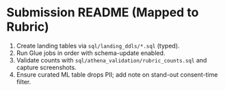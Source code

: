 
# Submission README (Mapped to Rubric)
1) Create landing tables via `sql/landing_ddls/*.sql` (typed).
2) Run Glue jobs in order with schema-update enabled.
3) Validate counts with `sql/athena_validation/rubric_counts.sql` and capture screenshots.
4) Ensure curated ML table drops PII; add note on stand-out consent-time filter.
